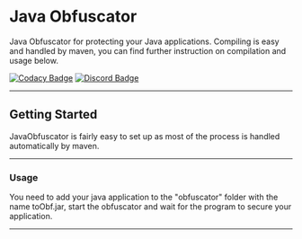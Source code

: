 # Java Obfuscator

Java Obfuscator for protecting your Java applications. Compiling is easy and handled by maven, you can find further instruction on compilation and usage below.


[![Codacy Badge](https://api.codacy.com/project/badge/Grade/99217dff32984be89736992f268a5f87)](https://github.com/alpheratzteam/obfuscator/)
[![Discord Badge](https://discordapp.com/api/guilds/615439391132876850/widget.png)](https://discord.gg/Teh8Sqb)

***

## Getting Started

JavaObfuscator is fairly easy to set up as most of the process is handled automatically by maven.

***

### Usage

You need to add your java application to the "obfuscator" folder with the name toObf.jar, start the obfuscator and wait for the program to secure your application.

***
